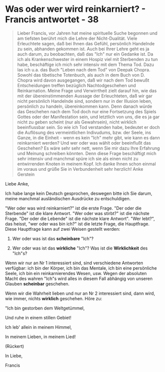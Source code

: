# Was oder wer wird reinkarniert? - Francis antwortet - 38

>Lieber Francis, vor Jahren hat meine spirituelle Suche begonnen und am tiefsten berührt mich die Lehre der Nicht-Dualität. Viele Erleuchtete sagen, daß bei Ihnen das Gefühl, persönlich Handelnde zu sein, abhanden gekommen ist. Auch bei Ihrer Lehre geht es ja auch darum, zu beobachten, daß das "Ich" nur ein Gedanke ist. Da ich als Krankenschwester in einem Hospiz viel mit Sterbenden zu tun habe, beschäftige ich mich sehr intensiv mit dem Thema Tod. Dazu las ich u.a. das Buch "Leben nach dem Tod" von Deepak Chopra. Sowohl das tibetische Totenbuch, als auch in dem Buch von D. Chopra wird davon ausgegangen, daß wir nach dem Tod bewußt Entscheidungen treffen bezüglich Nachtodgeschehen und Reinkarnation. Meine Frage und Verwirrtheit zielt darauf hin, wie das mit der übereinstimmenden Aussage der Erleuchteten, daß wir gar nicht persönlich Handelnde sind, sondern nur in der Illusion leben, persönlich zu handeln, übereinkommen kann. Denn danach würde das Geschehen nach dem Tod doch nur eine Fortsetzung des Spiels Gottes oder der Manifestation sein, und letztlich von uns, die es ja gar nicht zu geben scheint (nur als Gewahrsein), nicht wirklich beeinflussbar sein. So wie ich Tod verstanden habe, bedeutet er doch die Auflösung des vermeintlichen Indivudums, bzw. der Seele, ins Ganze, in die Einheit - wenn es kein "Ich" mehr gibt, wie kann es dann reinkarniert werden? Und wer oder was wählt oder beeinflußt das Geschehen? Es wäre sehr sehr nett, wenn Sie mir dazu Ihre Erfahrung und Meinung schreiben könnten. Denn diese Frage beschäftigt mich sehr intensiv und manchmal spüre ich sie als einen nicht zu entwirrenden Knoten in meinem Kopf. Ich danke Ihnen schon einmal im voraus und grüße Sie in Verbundenheit sehr herzlich! Anke Gerstein

Liebe Anke,

Ich habe lange kein Deutsch gesprochen, deswegen bitte ich Sie darum, meine manchmal ausländischen Ausdrücke zu entschuldigen.

"Wer oder was wird reinkarniert?" ist die erste Frage. "Der oder die Sterbende" ist die klare Antwort. "Wer oder was stirbt?" ist die nächste Frage. "Der oder die Lebende" ist die nächste klare Antwort". "Wer lebt?", das heisst, "wer oder was bin ich?" ist die letzte Frage, die Hauptfrage. Diese Hauptfrage kann auf zwei Weisen gestellt werden:

1. Wer oder was ist das **scheinbare** "Ich"?

2. Wer oder was ist das **wirkliche** "Ich"? Was ist die **Wirklichkeit** des "Ich"s?

Wenn wir nur an Nr 1 interessiert sind, sind verschiedene Antworten verfügbar: ich bin der Körper, ich bin das Mentale, ich bin eine persönliche Seele, ich bin ein reinkarnierendes Wesen, usw. Wegen der absoluten Macht des wahren "Ich"s wird alles in diesem Fall abhängig von unseren Glauben **scheinbar** geschehen.

Wenn wir die Wahrheit lieben und nur an Nr 2 interessiert sind, dann wird, wie immer, nichts **wirklich** geschehen. Höre zu:

"Ich bin gestorben dem Weltgetümmel,

Und ruhe in einem stillen Gebiet!

Ich leb' allein in meinem Himmel,

In meinem Lieben, in meinem Lied!

(Rückert)

In Liebe,

Francis

